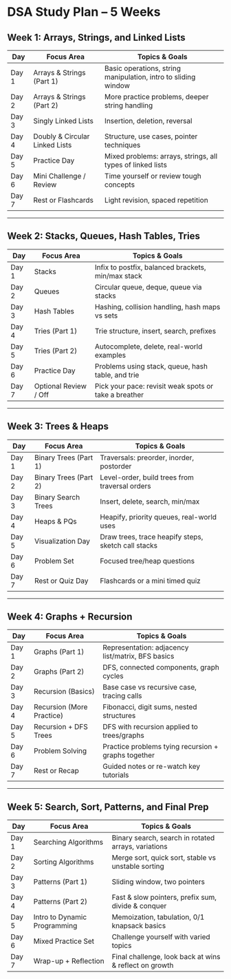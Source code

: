 # DSA Study Plan – 5 Weeks

## Week 1: Arrays, Strings, and Linked Lists

| Day   | Focus Area                     | Topics & Goals                                                 |
| ----- | ------------------------------ | -------------------------------------------------------------- |
| Day 1 | Arrays & Strings (Part 1)      | Basic operations, string manipulation, intro to sliding window |
| Day 2 | Arrays & Strings (Part 2)      | More practice problems, deeper string handling                 |
| Day 3 | Singly Linked Lists            | Insertion, deletion, reversal                                  |
| Day 4 | Doubly & Circular Linked Lists | Structure, use cases, pointer techniques                       |
| Day 5 | Practice Day                   | Mixed problems: arrays, strings, all types of linked lists     |
| Day 6 | Mini Challenge / Review        | Time yourself or review tough concepts                         |
| Day 7 | Rest or Flashcards             | Light revision, spaced repetition                              |

---

## Week 2: Stacks, Queues, Hash Tables, Tries

| Day   | Focus Area            | Topics & Goals                                        |
| ----- | --------------------- | ----------------------------------------------------- |
| Day 1 | Stacks                | Infix to postfix, balanced brackets, min/max stack    |
| Day 2 | Queues                | Circular queue, deque, queue via stacks               |
| Day 3 | Hash Tables           | Hashing, collision handling, hash maps vs sets        |
| Day 4 | Tries (Part 1)        | Trie structure, insert, search, prefixes              |
| Day 5 | Tries (Part 2)        | Autocomplete, delete, real-world examples             |
| Day 6 | Practice Day          | Problems using stack, queue, hash table, and trie     |
| Day 7 | Optional Review / Off | Pick your pace: revisit weak spots or take a breather |

---

## Week 3: Trees & Heaps

| Day   | Focus Area            | Topics & Goals                                      |
| ----- | --------------------- | --------------------------------------------------- |
| Day 1 | Binary Trees (Part 1) | Traversals: preorder, inorder, postorder            |
| Day 2 | Binary Trees (Part 2) | Level-order, build trees from traversal orders      |
| Day 3 | Binary Search Trees   | Insert, delete, search, min/max                     |
| Day 4 | Heaps & PQs           | Heapify, priority queues, real-world uses           |
| Day 5 | Visualization Day     | Draw trees, trace heapify steps, sketch call stacks |
| Day 6 | Problem Set           | Focused tree/heap questions                         |
| Day 7 | Rest or Quiz Day      | Flashcards or a mini timed quiz                     |

---

## Week 4: Graphs + Recursion

| Day   | Focus Area                | Topics & Goals                                      |
| ----- | ------------------------- | --------------------------------------------------- |
| Day 1 | Graphs (Part 1)           | Representation: adjacency list/matrix, BFS basics   |
| Day 2 | Graphs (Part 2)           | DFS, connected components, graph cycles             |
| Day 3 | Recursion (Basics)        | Base case vs recursive case, tracing calls          |
| Day 4 | Recursion (More Practice) | Fibonacci, digit sums, nested structures            |
| Day 5 | Recursion + DFS Trees     | DFS with recursion applied to trees/graphs          |
| Day 6 | Problem Solving           | Practice problems tying recursion + graphs together |
| Day 7 | Rest or Recap             | Guided notes or re-watch key tutorials              |

---

## Week 5: Search, Sort, Patterns, and Final Prep

| Day   | Focus Area                   | Topics & Goals                                         |
| ----- | ---------------------------- | ------------------------------------------------------ |
| Day 1 | Searching Algorithms         | Binary search, search in rotated arrays, variations    |
| Day 2 | Sorting Algorithms           | Merge sort, quick sort, stable vs unstable sorting     |
| Day 3 | Patterns (Part 1)            | Sliding window, two pointers                           |
| Day 4 | Patterns (Part 2)            | Fast & slow pointers, prefix sum, divide & conquer     |
| Day 5 | Intro to Dynamic Programming | Memoization, tabulation, 0/1 knapsack basics           |
| Day 6 | Mixed Practice Set           | Challenge yourself with varied topics                  |
| Day 7 | Wrap-up + Reflection         | Final challenge, look back at wins & reflect on growth |
